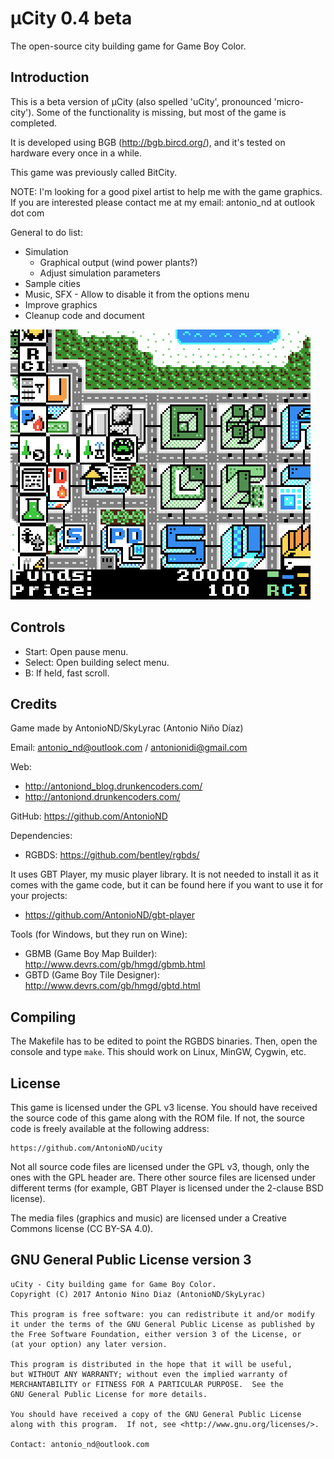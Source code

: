 µCity 0.4 beta
==============

The open-source city building game for Game Boy Color.

Introduction
------------

This is a beta version of µCity (also spelled 'uCity', pronounced 'micro-city').
Some of the functionality is missing, but most of the game is completed.

It is developed using BGB (http://bgb.bircd.org/), and it's tested on hardware
every once in a while.

This game was previously called BitCity.

NOTE: I'm looking for a good pixel artist to help me with the game graphics. If
you are interested please contact me at my email: antonio_nd at outlook dot com

General to do list:
- Simulation
  - Graphical output (wind power plants?)
  - Adjust simulation parameters
- Sample cities
- Music, SFX - Allow to disable it from the options menu
- Improve graphics
- Cleanup code and document

![](screenshot.png)

Controls
--------

- Start: Open pause menu.
- Select: Open building select menu.
- B: If held, fast scroll.

Credits
-------

Game made by AntonioND/SkyLyrac (Antonio Niño Díaz)

Email: antonio_nd@outlook.com / antonionidi@gmail.com

Web:
- http://antoniond_blog.drunkencoders.com/
- http://antoniond.drunkencoders.com/

GitHub: https://github.com/AntonioND

Dependencies:
- RGBDS: https://github.com/bentley/rgbds/

It uses GBT Player, my music player library. It is not needed to install it as
it comes with the game code, but it can be found here if you want to use it
for your projects:
- https://github.com/AntonioND/gbt-player

Tools (for Windows, but they run on Wine):
- GBMB (Game Boy Map Builder): http://www.devrs.com/gb/hmgd/gbmb.html
- GBTD (Game Boy Tile Designer): http://www.devrs.com/gb/hmgd/gbtd.html

Compiling
---------

The Makefile has to be edited to point the RGBDS binaries. Then, open the
console and type `make`. This should work on Linux, MinGW, Cygwin, etc.

License
-------

This game is licensed under the GPL v3 license. You should have received the
source code of this game along with the ROM file. If not, the source code is
freely available at the following address:

    https://github.com/AntonioND/ucity

Not all source code files are licensed under the GPL v3, though, only the ones
with the GPL header are. There other source files are licensed under different
terms (for example, GBT Player is licensed under the 2-clause BSD license).

The media files (graphics and music) are licensed under a Creative Commons
license (CC BY-SA 4.0).

GNU General Public License version 3
------------------------------------

    uCity - City building game for Game Boy Color.
    Copyright (C) 2017 Antonio Nino Diaz (AntonioND/SkyLyrac)

    This program is free software: you can redistribute it and/or modify
    it under the terms of the GNU General Public License as published by
    the Free Software Foundation, either version 3 of the License, or
    (at your option) any later version.

    This program is distributed in the hope that it will be useful,
    but WITHOUT ANY WARRANTY; without even the implied warranty of
    MERCHANTABILITY or FITNESS FOR A PARTICULAR PURPOSE.  See the
    GNU General Public License for more details.

    You should have received a copy of the GNU General Public License
    along with this program.  If not, see <http://www.gnu.org/licenses/>.

    Contact: antonio_nd@outlook.com

